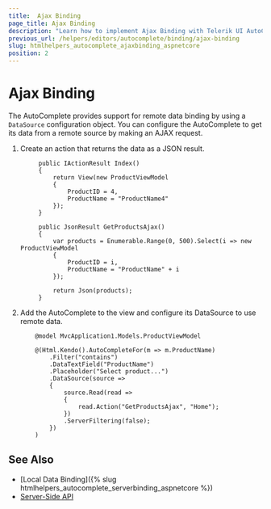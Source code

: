 ```yaml
---
title:  Ajax Binding
page_title: Ajax Binding
description: "Learn how to implement Ajax Binding with Telerik UI AutoComplete component for {{ site.framework }}."
previous_url: /helpers/editors/autocomplete/binding/ajax-binding
slug: htmlhelpers_autocomplete_ajaxbinding_aspnetcore
position: 2
---
```


# Ajax Binding

The AutoComplete provides support for remote data binding by using a `DataSource` configuration object. You can configure the AutoComplete to get its data from a remote source by making an AJAX request.

1. Create an action that returns the data as a JSON result.

            public IActionResult Index()
            {
                return View(new ProductViewModel
                {
                    ProductID = 4,
                    ProductName = "ProductName4"
                });
            }

            public JsonResult GetProductsAjax()
            {
                var products = Enumerable.Range(0, 500).Select(i => new ProductViewModel
                {
                    ProductID = i,
                    ProductName = "ProductName" + i
                });

                return Json(products);
            }

1. Add the AutoComplete to the view and configure its DataSource to use remote data.

    ```HtmlHelper
        @model MvcApplication1.Models.ProductViewModel

        @(Html.Kendo().AutoCompleteFor(m => m.ProductName)
            .Filter("contains")
            .DataTextField("ProductName")
            .Placeholder("Select product...")
            .DataSource(source =>
            {
                source.Read(read =>
                {
                    read.Action("GetProductsAjax", "Home");
                })
                .ServerFiltering(false);
            })
        )
    ```
## See Also

* [Local Data Binding]({% slug htmlhelpers_autocomplete_serverbinding_aspnetcore %})
* [Server-Side API](/api/dropdownlist)
